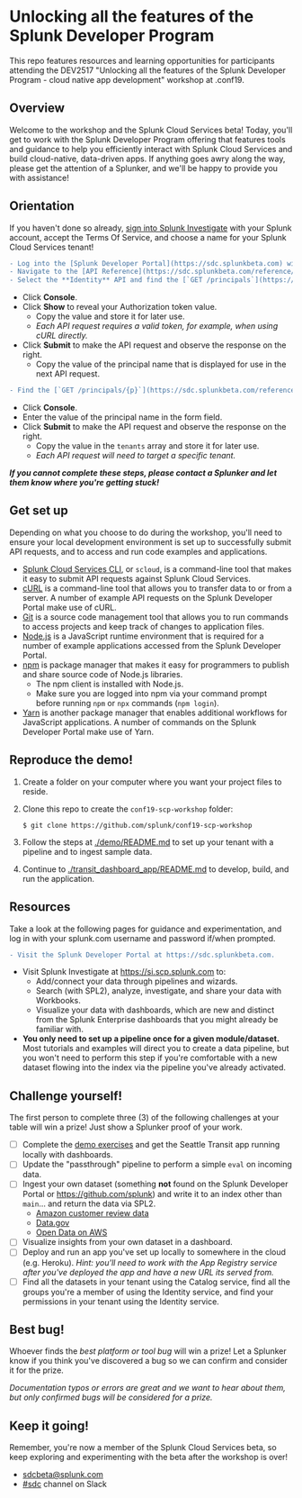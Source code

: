 # Unlocking all the features of the Splunk Developer Program

This repo features resources and learning opportunities for participants attending the DEV2517 "Unlocking all the features of the Splunk Developer Program - cloud native app development" workshop at .conf19.


## Overview

Welcome to the workshop and the Splunk Cloud Services beta! Today, you'll get to work with the Splunk Developer Program offering that features tools and guidance to help you efficiently interact with Splunk Cloud Services and build cloud-native, data-driven apps. If anything goes awry along the way, please get the attention of a Splunker, and we'll be happy to provide you with assistance!

## Orientation
If you haven't done so already, [sign into Splunk Investigate](https://si.scp.splunk.com) with your Splunk account, accept the Terms Of Service, and choose a name for your Splunk Cloud Services tenant!

```diff
- Log into the [Splunk Developer Portal](https://sdc.splunkbeta.com) with your splunk.com credentials.
- Navigate to the [API Reference](https://sdc.splunkbeta.com/reference/) page.
- Select the **Identity** API and find the [`GET /principals`](https://sdc.splunkbeta.com/reference/api/identity/v2beta1#endpoint-listPrincipals) endpoint.
```
- Click **Console**. 
- Click **Show** to reveal your Authorization token value.
  - Copy the value and store it for later use.
  - *Each API request requires a valid token, for example, when using cURL directly.*
- Click **Submit** to make the API request and observe the response on the right.
  - Copy the value of the principal name that is displayed for use in the next API request.
```diff
- Find the [`GET /principals/{p}`](https://sdc.splunkbeta.com/reference/api/identity/v2beta1#endpoint-getPrincipal) endpoint.
```
- Click **Console**.
- Enter the value of the principal name in the form field. 
- Click **Submit** to make the API request and observe the response on the right.
  - Copy the value in the `tenants` array and store it for later use.
  - *Each API request will need to target a specific tenant.*

***If you cannot complete these steps, please contact a Splunker and let them know where you're getting stuck!***

## Get set up

Depending on what you choose to do during the workshop, you'll need to ensure your local development environment is set up to successfully submit API requests, and to access and run code examples and applications.

- [Splunk Cloud Services CLI](https://github.com/splunk/splunk-cloud-sdk-go/tree/master/cmd/scloud), or `scloud`, is a command-line tool that makes it easy to submit API requests against Splunk Cloud Services.
- [cURL](https://curl.haxx.se/dlwiz/?type=bin) is a command-line tool that allows you to transfer data to or from a server. A number of example API requests on the Splunk Developer Portal make use of cURL. 
- [Git](https://git-scm.com/book/en/v2/Getting-Started-Installing-Git) is a source code management tool that allows you to run commands to access projects and keep track of changes to application files.
- [Node.js](https://nodejs.org) is a JavaScript runtime environment that is required for a number of example applications accessed from the Splunk Developer Portal.
- [npm](https://www.npmjs.com/) is package manager that makes it easy for programmers to publish and share source code of Node.js libraries.
  - The npm client is installed with Node.js. 
  - Make sure you are logged into npm via your command prompt before running `npm` or `npx` commands (`npm login`).
- [Yarn](https://yarnpkg.com/en/docs/install) is another package manager that enables additional workflows for JavaScript applications. A number of commands on the Splunk Developer Portal make use of Yarn. 

## Reproduce the demo!

1. Create a folder on your computer where you want your project files to reside.

2. Clone this repo to create the `conf19-scp-workshop` folder:
    ``` 
    $ git clone https://github.com/splunk/conf19-scp-workshop
    ```

3. Follow the steps at [./demo/README.md](https://github.com/splunk/conf19-scp-workshop/blob/master/demo/README.md) to set up your tenant with a pipeline and to ingest sample data.

4. Continue to [./transit_dashboard_app/README.md](https://github.com/splunk/conf19-scp-workshop/blob/master/transit_dashboard_app/README.md) to develop, build, and run the application.

## Resources

Take a look at the following pages for guidance and experimentation, and log in with your splunk.com username and password if/when prompted.

```diff
- Visit the Splunk Developer Portal at https://sdc.splunkbeta.com.
```
- Visit Splunk Investigate at https://si.scp.splunk.com to:
  - Add/connect your data through pipelines and wizards.
  - Search (with SPL2), analyze, investigate, and share your data with Workbooks.
  - Visualize your data with dashboards, which are new and distinct from the Splunk Enterprise dashboards that you might already be familiar with.
- **You only need to set up a pipeline once for a given module/dataset.** 
  Most tutorials and examples will direct you to create a data pipeline, but you won't need to perform this step if you're comfortable with a new dataset flowing into the index via the pipeline you've already activated.


## Challenge yourself!

The first person to complete three (3) of the following challenges at your table will win a prize! Just show a Splunker proof of your work.
- [ ] Complete the [demo exercises](https://github.com/splunk/conf19-scp-workshop/tree/master/demo) and get the Seattle Transit app running locally with dashboards.
- [ ] Update the "passthrough" pipeline to perform a simple `eval` on incoming data.
- [ ] Ingest your own dataset (something **not** found on the Splunk Developer Portal or https://github.com/splunk) and write it to an index other than `main`... and return the data via SPL2.
  - [Amazon customer review data](https://s3.amazonaws.com/amazon-reviews-pds/readme.html)
  - [Data.gov](https://www.data.gov/)
  - [Open Data on AWS](https://registry.opendata.aws/)
- [ ] Visualize insights from your own dataset in a dashboard.
- [ ] Deploy and run an app you've set up locally to somewhere in the cloud (e.g. Heroku). *Hint: you'll need to work with the App Registry service after you've deployed the app and have a new URL its served from.*
- [ ] Find all the datasets in your tenant using the Catalog service, find all the groups you're a member of using the Identity service, and find your permissions in your tenant using the Identity service.

## Best bug!

Whoever finds the *best platform or tool bug* will win a prize! Let a Splunker know if you think you've discovered a bug so we can confirm and consider it for the prize.

*Documentation typos or errors are great and we want to hear about them, but only confirmed bugs will be considered for a prize.*

## Keep it going!

Remember, you're now a member of the Splunk Cloud Services beta, so keep exploring and experimenting with the beta after the workshop is over! 
- <sdcbeta@splunk.com>
- [#sdc](https://splunkdevplatform.slack.com/messages/CD44RNV7G) channel on Slack
